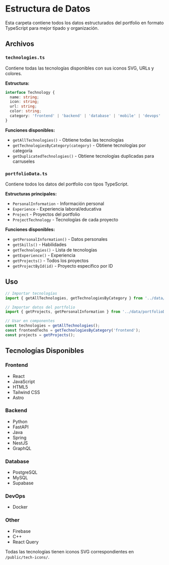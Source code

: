 # Estructura de Datos

Esta carpeta contiene todos los datos estructurados del portfolio en formato TypeScript para mejor tipado y organización.

## Archivos

### `technologies.ts`
Contiene todas las tecnologías disponibles con sus iconos SVG, URLs y colores.

**Estructura:**
```typescript
interface Technology {
  name: string;
  icon: string;
  url: string;
  color: string;
  category: 'frontend' | 'backend' | 'database' | 'mobile' | 'devops' | 'other';
}
```

**Funciones disponibles:**
- `getAllTechnologies()` - Obtiene todas las tecnologías
- `getTechnologiesByCategory(category)` - Obtiene tecnologías por categoría
- `getDuplicatedTechnologies()` - Obtiene tecnologías duplicadas para carruseles

### `portfolioData.ts`
Contiene todos los datos del portfolio con tipos TypeScript.

**Estructuras principales:**
- `PersonalInformation` - Información personal
- `Experience` - Experiencia laboral/educativa
- `Project` - Proyectos del portfolio
- `ProjectTechnology` - Tecnologías de cada proyecto

**Funciones disponibles:**
- `getPersonalInformation()` - Datos personales
- `getSkills()` - Habilidades
- `getTechnologies()` - Lista de tecnologías
- `getExperience()` - Experiencia
- `getProjects()` - Todos los proyectos
- `getProjectById(id)` - Proyecto específico por ID

## Uso

```typescript
// Importar tecnologías
import { getAllTechnologies, getTechnologiesByCategory } from '../data/technologies';

// Importar datos del portfolio
import { getProjects, getPersonalInformation } from '../data/portfolioData';

// Usar en componentes
const technologies = getAllTechnologies();
const frontendTechs = getTechnologiesByCategory('frontend');
const projects = getProjects();
```

## Tecnologías Disponibles

### Frontend
- React
- JavaScript
- HTML5
- Tailwind CSS
- Astro

### Backend
- Python
- FastAPI
- Java
- Spring
- NestJS
- GraphQL

### Database
- PostgreSQL
- MySQL
- Supabase

### DevOps
- Docker

### Other
- Firebase
- C++
- React Query

Todas las tecnologías tienen iconos SVG correspondientes en `/public/tech-icons/`. 